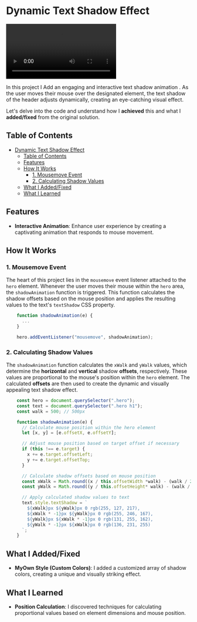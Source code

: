 # Dynamic Text Shadow Effect

<div class="video-container">
  <video controls autoplay>
    <source src="./assets/video/showcase.mp4" type="video/mp4">
    Your browser does not support the video tag.
  </video>
</div>

In this project I Add an engaging and interactive text shadow animation . As the user moves their mouse over the designated element, the text shadow of the header adjusts dynamically, creating an eye-catching visual effect.

Let's delve into the code and understand how I **achieved** this and what I **added/fixed** from the original solution.

## Table of Contents

- [Dynamic Text Shadow Effect](#dynamic-text-shadow-effect)
  - [Table of Contents](#table-of-contents)
  - [Features](#features)
  - [How It Works](#how-it-works)
    - [1. Mousemove Event](#1-mousemove-event)
    - [2. Calculating Shadow Values](#2-calculating-shadow-values)
  - [What I Added/Fixed](#what-i-addedfixed)
  - [What I Learned](#what-i-learned)

## Features

- **Interactive Animation**: Enhance user experience by creating a captivating animation that responds to mouse movement.

## How It Works

### 1. Mousemove Event

The heart of this project  lies in the `mousemove` event listener attached to the `hero` element. Whenever the user moves their mouse within the `hero` area, the `shadowAnimation` function is triggered. This function calculates the shadow offsets based on the mouse position and applies the resulting values to the text's `textShadow` CSS property.

```javascript
    function shadowAnimation(e) {
      ...
    }

    hero.addEventListener("mousemove", shadowAnimation);
```

### 2. Calculating Shadow Values

The `shadowAnimation` function calculates the `xWalk` and `yWalk` values, which determine the **horizontal** and **vertical** shadow **offsets**, respectively. These values are proportional to the mouse's position within the `hero` element. The calculated **offsets** are then used to create the dynamic and visually appealing text shadow effect.

```js
    const hero = document.querySelector(".hero");
    const text = document.querySelector(".hero h1");
    const walk = 500; // 500px

    function shadowAnimation(e) {
      // Calculate mouse position within the hero element
      let [x, y] = [e.offsetX, e.offsetY];

      // Adjust mouse position based on target offset if necessary
      if (this !== e.target) {
        x += e.target.offsetLeft;
        y += e.target.offsetTop;
      }

      // Calculate shadow offsets based on mouse position
      const xWalk = Math.round((x / this.offsetWidth *walk) - (walk / 2));
      const yWalk = Math.round((y / this.offsetHeight* walk) - (walk / 2));

      // Apply calculated shadow values to text
      text.style.textShadow = `
        ${xWalk}px ${yWalk}px 0 rgb(255, 127, 217),
        ${xWalk * -1}px ${yWalk}px 0 rgb(255, 246, 167),
        ${yWalk}px ${xWalk * -1}px 0 rgb(131, 255, 162),
        ${yWalk * -1}px ${xWalk}px 0 rgb(136, 231, 255)
      `;
    }
```

## What I Added/Fixed

- **MyOwn Style (Custom Colors)**: I added a customized array of shadow colors, creating a unique and visually striking effect.

## What I Learned

- **Position Calculation**: I discovered techniques for calculating proportional values based on element dimensions and mouse position.
